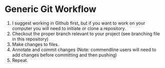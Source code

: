 Generic Git Workflow
====================

1. I suggest working in Github first, but if you want to work on your computer you will need to initiate or clone a repository.
2. Checkout the proper branch relevant to your project (see branching file in this repository)
3. Make changes to files.
4. Annotate and commit changes (Note: commendline users will need to add changes before committing and then pushing)
5. Repeat.
